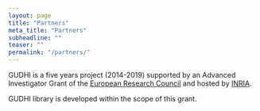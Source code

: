 ```yaml
---
layout: page
title: "Partners"
meta_title: "Partners"
subheadline: ""
teaser: ""
permalink: "/partners/"
---
```


GUDHI is a five years project (2014-2019) supported by an Advanced Investigator Grant of the [European Research Council][1] and hosted by [INRIA][2].

GUDHI library is developed within the scope of this grant.

 [1]: http://erc.europa.eu/
 [2]: http://www.inria.fr/

